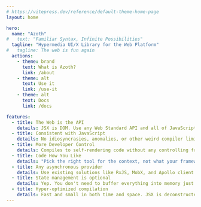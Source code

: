 ```yaml
---
# https://vitepress.dev/reference/default-theme-home-page
layout: home

hero:
  name: "Azoth"
#   text: "Familiar Syntax, Infinite Possibilities"
  tagline: "Hypermedia UI/X Library for the Web Platform"
#   tagline: The web is fun again
  actions:
    - theme: brand
      text: What is Azoth?
      link: /about
    - theme: alt
      text: Use it
      link: /use-it
    - theme: alt
      text: Docs
      link: /docs

features:
  - title: The Web is the API
    details: JSX is DOM. Use any Web Standard API and all of JavaScript without having to wrap or reinterpret like with vdom and state-driven paradigms
  - title: Consistent with JavaScript
    details: No idiosyncrasies, anomalies, or other weird compiler limitations. Literal DOM types plus composition with standard synchronous and asynchronous JavaScript
  - title: More Developer Control
    details: Compiles to self-rendering code without any controlling framework. No black box and no abstraction to think through.
  - title: Code How You Like
    details: "Pick the right tool for the context, not what your framework needs: imperative, declarative, functional, object-oriented, stateful, immutable."
  - title: Any asynchronous provider
    details: Use existing solutions like RxJS, MobX, and Apollo client - or don't. Promises, observables, signals, streams, async generators - any async JavaScript data structure can be used.
  - title: State management is optional
    details: Yep. You don't need to buffer everything into memory just to puppeteer the UI. You can maintain state when needed, but it's not an essential part of the UI.
  - title: Hyper-optimized compilation
    details: Fast and small in both time and space. JSX is deconstructed into HTML processed by the browser and the minimal required JS execution code.
---
```

